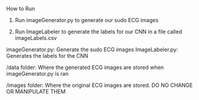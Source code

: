 How to Run

1. Run imageGenerator.py to generate our sudo ECG images

2. Run ImageLabeler to generate the labels for our CNN in a file called imageLabels.csv

imageGenerator.py: Generate the sudo ECG images
ImageLabeler.py: Generates the labels for the CNN

/data folder: Where the generated ECG images are stored when imageGenerator.py is ran

/images folder: Where the original ECG images are stored. DO NO CHANGE OR MANIPULATE THEM

